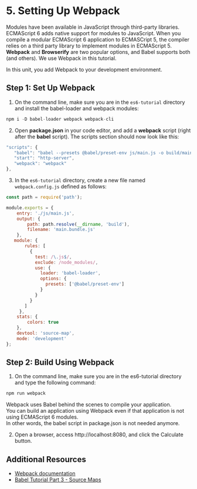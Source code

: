 #  5. Setting Up Webpack
Modules have been available in JavaScript through third-party libraries. ECMAScript 6 adds native support for modules to JavaScript. 
When you compile a modular ECMAScript 6 application to ECMASCript 5, the compiler relies on a third party library to implement modules in ECMAScript 5. 
**Webpack** and **Browserify** are two popular options, and Babel supports both (and others). 
We use Webpack in this tutorial.

In this unit, you add Webpack to your development environment.

## Step 1: Set Up Webpack
1. On the command line, make sure you are in the `es6-tutorial` directory and install the babel-loader and webpack modules:     
 ```js
 npm i -D babel-loader webpack webpack-cli
 ```
2. Open **package.json** in your code editor, and add a **webpack** script (right after the **babel** script). 
   The scripts section should now look like this:
 ```js
 "scripts": {
    "babel": "babel --presets @babel/preset-env js/main.js -o build/main.bundle.js",
    "start": "http-server",
    "webpack": "webpack"
},
 ```
3. In the `es6-tutorial` directory, create a new file named `webpack.config.js` defined as follows:
 ```js
 const path = require('path');
 
 module.exports = {
     entry: './js/main.js',
     output: {
         path: path.resolve(__dirname, 'build'),
         filename: 'main.bundle.js'
     },
    module: {
        rules: [
          {
            test: /\.js$/,
            exclude: /node_modules/,
            use: {
              loader: 'babel-loader',
              options: {
                presets: ['@babel/preset-env']
              }
            }
          }
        ]
      },
     stats: {
         colors: true
     },
     devtool: 'source-map',
     mode: 'development'
 };
 ```
## Step 2: Build Using Webpack
1. On the command line, make sure you are in the es6-tutorial directory and type the following command:
 ```js
 npm run webpack
 ```
  Webpack uses Babel behind the scenes to compile your application.    
  You can build an application using Webpack even if that application is not using ECMAScript 6 modules.   
  In other words, the babel script in package.json is not needed anymore.   
  
2. Open a browser, access http://localhost:8080, and click the Calculate button.   


## Additional Resources
- [Webpack documentation](https://webpack.js.org/concepts/)
- [Babel Tutorial Part 3 - Source Maps](https://inspirnathan.com/posts/14-babel-tutorial-part-3/)